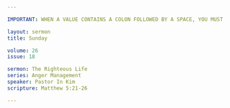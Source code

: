 ```yaml
---

IMPORTANT: WHEN A VALUE CONTAINS A COLON FOLLOWED BY A SPACE, YOU MUST USE &#58;

layout: sermon
title: Sunday

volume: 26
issue: 18

sermon: The Righteous Life
series: Anger Management
speaker: Pastor In Kim
scripture: Matthew 5:21-26

---
```

